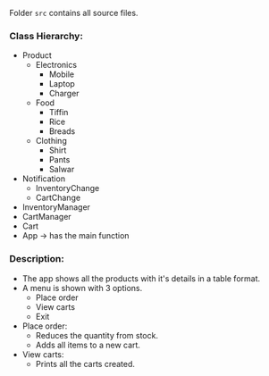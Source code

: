 Folder `src` contains all source files.

### Class Hierarchy:
- Product
    - Electronics
        - Mobile
        - Laptop
        - Charger
    - Food
        - Tiffin
        - Rice
        - Breads
    - Clothing
        - Shirt
        - Pants
        - Salwar
- Notification
    - InventoryChange
    - CartChange
- InventoryManager
- CartManager
- Cart
- App -> has the main function

### Description:
- The app shows all the products with it's details in a table format.
- A menu is shown with 3 options.
    - Place order
    - View carts
    - Exit
- Place order:
    - Reduces the quantity from stock.
    - Adds all items to a new cart.
- View carts:
    - Prints all the carts created.
